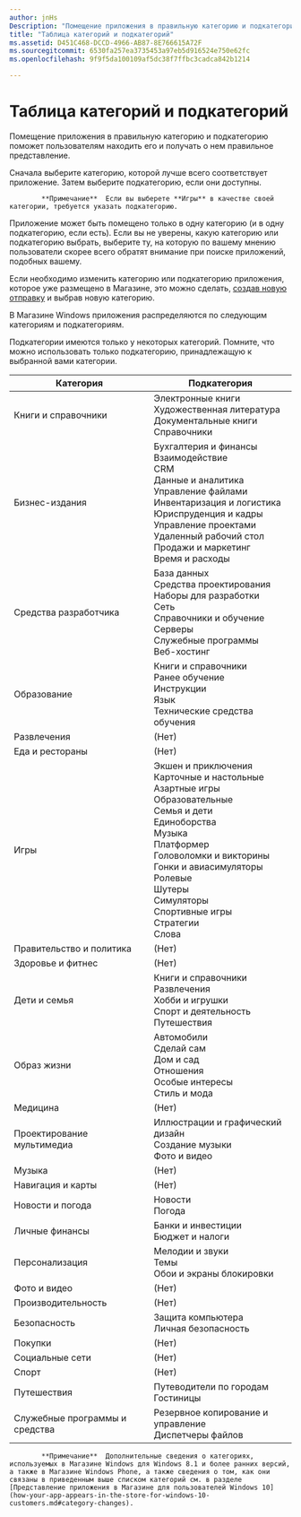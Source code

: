 ```yaml
---
author: jnHs
Description: "Помещение приложения в правильную категорию и подкатегорию поможет пользователям находить его и получать о нем правильное представление."
title: "Таблица категорий и подкатегорий"
ms.assetid: D451C468-DCCD-4966-AB87-8E766615A72F
ms.sourcegitcommit: 6530fa257ea3735453a97eb5d916524e750e62fc
ms.openlocfilehash: 9f9f5da100109af5dc38f7ffbc3cadca842b1214

---
```


# Таблица категорий и подкатегорий


Помещение приложения в правильную категорию и подкатегорию поможет пользователям находить его и получать о нем правильное представление.

Сначала выберите категорию, которой лучше всего соответствует приложение. Затем выберите подкатегорию, если они доступны.

> 
            **Примечание**  Если вы выберете **Игры** в качестве своей категории, требуется указать подкатегорию.

 

Приложение может быть помещено только в одну категорию (и в одну подкатегорию, если есть). Если вы не уверены, какую категорию или подкатегорию выбрать, выберите ту, на которую по вашему мнению пользователи скорее всего обратят внимание при поиске приложений, подобных вашему.

Если необходимо изменить категорию или подкатегорию приложения, которое уже размещено в Магазине, это можно сделать, [создав новую отправку](app-submissions.md) и выбрав новую категорию.

В Магазине Windows приложения распределяются по следующим категориям и подкатегориям.

Подкатегории имеются только у некоторых категорий. Помните, что можно использовать только подкатегорию, принадлежащую к выбранной вами категории.


| Категория                    | Подкатегория                                       |
|-----------------------------|---------------------------------------------------|
| Книги и справочники           | Электронные книги <br> Художественная литература <br> Документальные книги <br> Справочники |
| Бизнес-издания                    | Бухгалтерия и финансы <br> Взаимодействие <br> CRM <br> Данные и аналитика <br> Управление файлами <br> Инвентаризация и логистика <br> Юриспруденция и кадры <br> Управление проектами <br> Удаленный рабочий стол <br> Продажи и маркетинг <br> Время и расходы |
| Средства разработчика             | База данных <br> Средства проектирования <br> Наборы для разработки <br> Сеть <br> Справочники и обучение <br> Серверы <br> Служебные программы <br> Веб-хостинг |
| Образование                   | Книги и справочники <br> Ранее обучение <br> Инструкции <br> Язык <br> Технические средства обучения |
| Развлечения               | (Нет)                                            |
| Еда и рестораны               | (Нет)                                            |
| Игры                       | Экшен и приключения <br> Карточные и настольные <br> Азартные игры <br> Образовательные <br> Семья и дети <br> Единоборства <br> Музыка <br> Платформер <br> Головоломки и викторины <br> Гонки и авиасимуляторы <br> Ролевые <br> Шутеры <br> Симуляторы <br> Спортивные игры <br> Стратегии <br> Слова |
| Правительство и политика       | (Нет)                                            |
| Здоровье и фитнес            | (Нет)                                            |
| Дети и семья               | Книги и справочники <br> Развлечения <br> Хобби и игрушки <br> Спорт и деятельность <br> Путешествия |
| Образ жизни                   | Автомобили <br> Сделай сам <br> Дом и сад <br> Отношения <br> Особые интересы <br> Стиль и мода |
| Медицина                     | (Нет)                                            |
| Проектирование мультимедиа           | Иллюстрации и графический дизайн <br> Создание музыки <br> Фото и видео |
| Музыка                       | (Нет)                                            |
| Навигация и карты           | (Нет)                                            |
| Новости и погода              | Новости <br> Погода                                 |
| Личные финансы            | Банки и инвестиции <br> Бюджет и налоги      |
| Персонализация             | Мелодии и звуки <br> Темы <br> Обои и экраны блокировки |
| Фото и видео               | (Нет)                                            |
| Производительность                | (Нет)                                            |
| Безопасность                    | Защита компьютера <br> Личная безопасность <br>         |
| Покупки                    | (Нет)                                            |
| Социальные сети                      | (Нет)                                            |
| Спорт                      | (Нет)                                            |
| Путешествия                      | Путеводители по городам <br> Гостиницы                           |
| Служебные программы и средства           | Резервное копирование и управление <br> Диспетчеры файлов                |
 

> 
            **Примечание**  Дополнительные сведения о категориях, используемых в Магазине Windows для Windows 8.1 и более ранних версий, а также в Магазине Windows Phone, а также сведения о том, как они связаны в приведенным выше списком категорий см. в разделе [Представление приложения в Магазине для пользователей Windows 10](how-your-app-appears-in-the-store-for-windows-10-customers.md#category-changes).




<!--HONumber=Jun16_HO4-->


